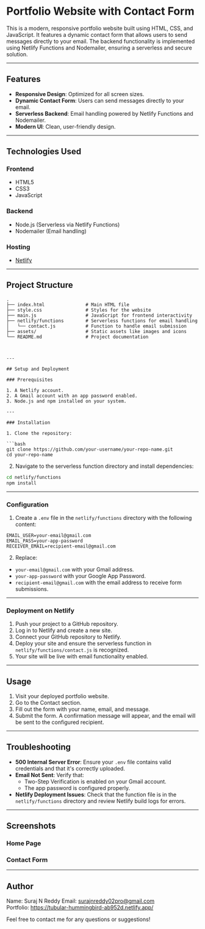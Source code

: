 # Portfolio Website with Contact Form

This is a modern, responsive portfolio website built using HTML, CSS, and JavaScript. It features a dynamic contact form that allows users to send messages directly to your email. The backend functionality is implemented using Netlify Functions and Nodemailer, ensuring a serverless and secure solution.

---

## Features

- **Responsive Design**: Optimized for all screen sizes.
- **Dynamic Contact Form**: Users can send messages directly to your email.
- **Serverless Backend**: Email handling powered by Netlify Functions and Nodemailer.
- **Modern UI**: Clean, user-friendly design.

---

## Technologies Used

### Frontend

- HTML5
- CSS3
- JavaScript

### Backend

- Node.js (Serverless via Netlify Functions)
- Nodemailer (Email handling)

### Hosting

- [Netlify](https://www.netlify.com/)

---

## Project Structure

```plaintext
.
├── index.html               # Main HTML file
├── style.css                # Styles for the website
├── main.js                  # JavaScript for frontend interactivity
├── netlify/functions        # Serverless functions for email handling
│   └── contact.js           # Function to handle email submission
├── assets/                  # Static assets like images and icons
└── README.md                # Project documentation



---

## Setup and Deployment

### Prerequisites

1. A Netlify account.
2. A Gmail account with an app password enabled.
3. Node.js and npm installed on your system.

---

### Installation

1. Clone the repository:

```bash
git clone https://github.com/your-username/your-repo-name.git
cd your-repo-name
```

2. Navigate to the serverless function directory and install dependencies:

```bash
cd netlify/functions
npm install
```

---

### Configuration

1. Create a `.env` file in the `netlify/functions` directory with the following content:

```env
EMAIL_USER=your-email@gmail.com
EMAIL_PASS=your-app-password
RECEIVER_EMAIL=recipient-email@gmail.com
```

2. Replace:

- `your-email@gmail.com` with your Gmail address.
- `your-app-password` with your Google App Password.
- `recipient-email@gmail.com` with the email address to receive form submissions.

---

### Deployment on Netlify

1. Push your project to a GitHub repository.
2. Log in to Netlify and create a new site.
3. Connect your GitHub repository to Netlify.
4. Deploy your site and ensure the serverless function in `netlify/functions/contact.js` is recognized.
5. Your site will be live with email functionality enabled.

---

## Usage

1. Visit your deployed portfolio website.
2. Go to the Contact section.
3. Fill out the form with your name, email, and message.
4. Submit the form. A confirmation message will appear, and the email will be sent to the configured recipient.

---

## Troubleshooting

- **500 Internal Server Error**: Ensure your `.env` file contains valid credentials and that it's correctly uploaded.
- **Email Not Sent**: Verify that:
  - Two-Step Verification is enabled on your Gmail account.
  - The app password is configured properly.
- **Netlify Deployment Issues**: Check that the function file is in the `netlify/functions` directory and review Netlify build logs for errors.

---

## Screenshots

### Home Page


### Contact Form


---
## Author

Name: Suraj N Reddy 
Email: surajnreddy02pro@gmail.com  
Portfolio: https://tubular-hummingbird-ab952d.netlify.app/

Feel free to contact me for any questions or suggestions!